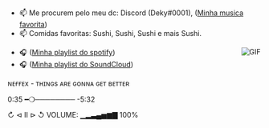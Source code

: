 
- 📫 Me procurem pelo meu dc: Discord (Deky#0001), ([Minha musica favorita](https://www.youtube.com/watch?v=woNrNfFVsKc&ab_channel=NoCopyrightSounds))
- 📫 Comidas favoritas: Sushi, Sushi, Sushi e mais Sushi.

<img align="right" alt="GIF" src="https://i.redd.it/aym1gqxv0eo71.gif" />

- 🎧 ([Minha playlist do spotify](https://open.spotify.com/user/31rixvqa36wivjxrxbh3exixi7vy))
- 🎧 ([Minha playlist do SoundCloud](https://soundcloud.com/user-981597680-906168883))

ɴᴇғғᴇx - ᴛʜɪɴɢs ᴀʀᴇ ɢᴏɴɴᴀ ɢᴇᴛ ʙᴇᴛᴛᴇʀ

0:35 ━❍──────── -5:32

↻     ⊲  Ⅱ  ⊳     ↺
VOLUME: ▁▂▃▄▅▆▇ 100%
